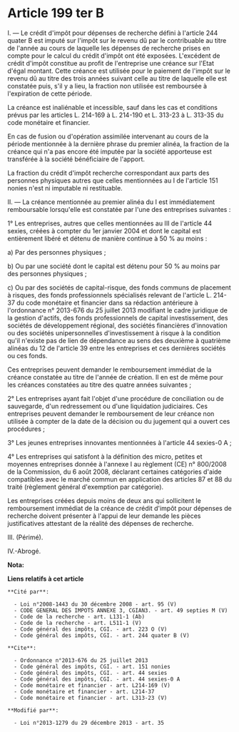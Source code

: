 # Article 199 ter B

I. ― Le crédit d'impôt pour dépenses de recherche défini à l'article 244 quater B est imputé sur l'impôt sur le revenu dû par
le contribuable au titre de l'année au cours de laquelle les dépenses de recherche prises en compte pour le calcul du crédit
d'impôt ont été exposées. L'excédent de crédit d'impôt constitue au profit de l'entreprise une créance sur l'Etat d'égal
montant. Cette créance est utilisée pour le paiement de l'impôt sur le revenu dû au titre des trois années suivant celle au
titre de laquelle elle est constatée puis, s'il y a lieu, la fraction non utilisée est remboursée à l'expiration de cette
période. 

La créance est inaliénable et incessible, sauf dans les cas et conditions prévus par les articles L. 214-169 à L. 214-190 et
L. 313-23 à L. 313-35 du code monétaire et financier. 

En cas de fusion ou d'opération assimilée intervenant au cours de la période mentionnée à la dernière phrase du premier
alinéa, la fraction de la créance qui n'a pas encore été imputée par la société apporteuse est transférée à la société
bénéficiaire de l'apport. 

La fraction du crédit d'impôt recherche correspondant aux parts des personnes physiques autres que celles mentionnées au I de
l'article 151 nonies n'est ni imputable ni restituable. 

II. ― La créance mentionnée au premier alinéa du I est immédiatement remboursable lorsqu'elle est constatée par l'une des
entreprises suivantes : 

1° Les entreprises, autres que celles mentionnées au III de l'article 44 sexies, créées à compter du 1er janvier 2004 et dont
le capital est entièrement libéré et détenu de manière continue à 50 % au moins : 

a) Par des personnes physiques ; 

b) Ou par une société dont le capital est détenu pour 50 % au moins par des personnes physiques ; 

c) Ou par des sociétés de capital-risque, des fonds communs de placement à risques, des fonds professionnels spécialisés
relevant de l'article L. 214-37 du code monétaire et financier dans sa rédaction antérieure à l'ordonnance n° 2013-676 du 25
juillet 2013 modifiant le cadre juridique de la gestion d'actifs, des fonds professionnels de capital investissement, des
sociétés de développement régional, des sociétés financières d'innovation ou des sociétés unipersonnelles d'investissement à
risque à la condition qu'il n'existe pas de lien de dépendance au sens des deuxième à quatrième alinéas du 12 de l'article 39
entre les entreprises et ces dernières sociétés ou ces fonds. 

Ces entreprises peuvent demander le remboursement immédiat de la créance constatée au titre de l'année de création. Il en est
de même pour les créances constatées au titre des quatre années suivantes ; 

2° Les entreprises ayant fait l'objet d'une procédure de conciliation ou de sauvegarde, d'un redressement ou d'une
liquidation judiciaires. Ces entreprises peuvent demander le remboursement de leur créance non utilisée à compter de la date
de la décision ou du jugement qui a ouvert ces procédures ; 

3° Les jeunes entreprises innovantes mentionnées à l'article 44 sexies-0 A ; 

4° Les entreprises qui satisfont à la définition des micro, petites et moyennes entreprises donnée à l'annexe I au règlement
(CE) n° 800/2008 de la Commission, du 6 août 2008, déclarant certaines catégories d'aide compatibles avec le marché commun en
application des articles 87 et 88 du traité (règlement général d'exemption par catégorie). 

Les entreprises créées depuis moins de deux ans qui sollicitent le remboursement immédiat de la créance de crédit d'impôt
pour dépenses de recherche doivent présenter à l'appui de leur demande les pièces justificatives attestant de la réalité des
dépenses de recherche. 

III. (Périmé). 

IV.-Abrogé.

**Nota:**



**Liens relatifs à cet article**

	**Cité par**:

	  - Loi n°2008-1443 du 30 décembre 2008 - art. 95 (V)
	  - CODE GENERAL DES IMPOTS ANNEXE 3, CGIAN3. - art. 49 septies M (V)
	  - Code de la recherche - art. L131-1 (Ab)
	  - Code de la recherche - art. L511-1 (V)
	  - Code général des impôts, CGI. - art. 223 O (V)
	  - Code général des impôts, CGI. - art. 244 quater B (V)

	**Cite**:

	  - Ordonnance n°2013-676 du 25 juillet 2013
	  - Code général des impôts, CGI. - art. 151 nonies
	  - Code général des impôts, CGI. - art. 44 sexies
	  - Code général des impôts, CGI. - art. 44 sexies-0 A
	  - Code monétaire et financier - art. L214-169 (V)
	  - Code monétaire et financier - art. L214-37
	  - Code monétaire et financier - art. L313-23 (V)

	**Modifié par**:

	  - Loi n°2013-1279 du 29 décembre 2013 - art. 35
